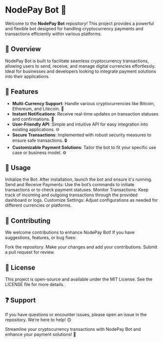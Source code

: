 # NodePay Bot 🤖

Welcome to the **NodePay Bot** repository! This project provides a powerful and flexible bot designed for handling cryptocurrency payments and transactions efficiently within various platforms.

## 📌 Overview  
NodePay Bot is built to facilitate seamless cryptocurrency transactions, allowing users to send, receive, and manage digital currencies effortlessly. Ideal for businesses and developers looking to integrate payment solutions into their applications.

## 🌟 Features  
- **Multi-Currency Support**: Handle various cryptocurrencies like Bitcoin, Ethereum, and Litecoin. 💱  
- **Instant Notifications**: Receive real-time updates on transaction statuses and confirmations. 🔔  
- **User-Friendly API**: Simple and intuitive API for easy integration into existing applications. 🌐  
- **Secure Transactions**: Implemented with robust security measures to ensure safe transactions. 🔒  
- **Customizable Payment Solutions**: Tailor the bot to fit your specific use case or business model. ⚙️  

## 📖 Usage
Initialize the Bot: After installation, launch the bot and ensure it's running.
Send and Receive Payments: Use the bot’s commands to initiate transactions or to check payment statuses.
Monitor Transactions: Keep track of incoming and outgoing transactions through the provided dashboard or logs.
Customize Settings: Adjust configurations as needed for different currencies or platforms.

## 🤝 Contributing
We welcome contributions to enhance NodePay Bot! If you have suggestions, features, or bug fixes:

Fork the repository.
Make your changes and add your contributions.
Submit a pull request for review.

## 📜 License
This project is open-source and available under the MIT License. See the LICENSE file for more details.

## ❓ Support
If you have questions or encounter issues, please open an issue in the repository. We’re here to help! 😊

Streamline your cryptocurrency transactions with NodePay Bot and enhance your payment solutions! 🤖